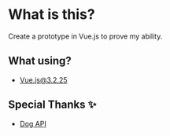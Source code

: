 # What is this?
Create a prototype in Vue.js to prove my ability.

## What using?
- Vue.js@3.2.25

## Special Thanks :sparkles:
- [Dog API](https://dog.ceo/dog-api/)
